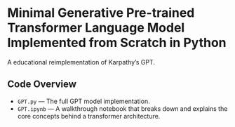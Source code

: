 # Minimal Generative Pre-trained Transformer Language Model Implemented from Scratch in Python

A educational reimplementation of Karpathy’s GPT.

## Code Overview

- `GPT.py` — The full GPT model implementation.
- `GPT.ipynb` — A walkthrough notebook that breaks down and explains the core concepts behind a transformer architecture.
